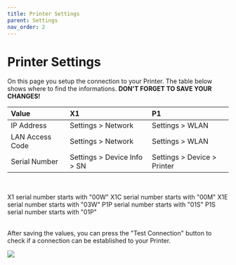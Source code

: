 ```yaml
---
title: Printer Settings
parent: Settings
nav_order: 2
---
```


# Printer Settings

On this page you setup the connection to your Printer.
The table below shows where to find the informations.
**DON'T FORGET TO SAVE YOUR CHANGES!**

| Value           | X1                          | P1                          |
|:----------------|:----------------------------|:----------------------------|
| IP Address      | Settings > Network          | Settings > WLAN             |
| LAN Access Code | Settings > Network          | Settings > WLAN             |
| Serial Number   | Settings > Device Info > SN | Settings > Device > Printer |
<br>

X1 serial number starts with "00W"
X1C serial number starts with "00M"
X1E serial number starts with "03W"
P1P serial number starts with "01S"
P1S serial number starts with "01P"

<br>
After saving the values, you can press the "Test Connection" button to check if a connection can be established to your Printer.
<br>


![](../../assets/img/printer-settings.png)